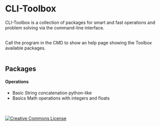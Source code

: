 # CLI-Toolbox
CLI-Toolbox is a collection of packages for smart and fast operations and problem solving via the command-line interface.
<br><br>

Call the program in the CMD to show an help page showing the Toolbox available packages.
<br><br>
  
  
## Packages

#### Operations
- Basic String concatenation python-like
- Basics Math operations with integers and floats

<br><br>
<a rel="license"  target="_blank" href="http://creativecommons.org/licenses/by-nc-sa/4.0/"><img alt="Creative Commons License" style="border-width:0" src="https://i.creativecommons.org/l/by-nc-sa/4.0/88x31.png" /></a>
